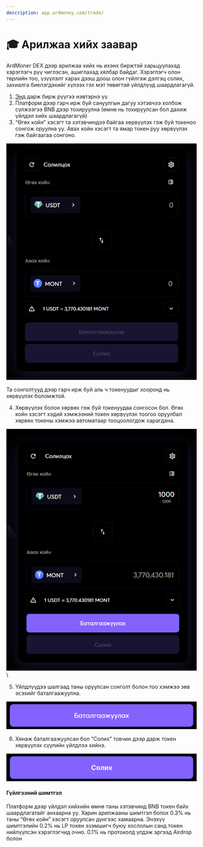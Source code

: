 ```yaml
---
description: app.ardmoney.com/trade/
---
```


# 🎓 Арилжаа хийх заавар

ArdMoner DEX дээр арилжаа хийх нь ихэнх биржтэй харьцуулахад хэрэглэгч рүү чиглэсэн, ашиглахад хялбар байдаг. Хэрэглэгч олон төрлийн тоо, үзүүлэлт харах дээш доош олон гүйлгэж дэлгэц солих, захиалга биелэгдэхийг хүлээх гэх мэт төвөгтэй үйлдлүүд шаардлагагүй.&#x20;

1. [Энд](http://app.ardmoney.com) дарж бирж рүүгээ нэвтэрнэ үү.&#x20;
2. Платформ дээр гарч ирж буй сануулгын дагуу хэтэвчээ холбож сүлжээгээ BNB дээр тохируулна (өмнө нь тохируулсан бол дахиж үйлдэл хийх шаардлагагүй)&#x20;
3. “Өгөх койн” хэсэгт та хэтэвчиндээ байгаа хөрвүүлэх гэж буй токеноо сонгож оруулна уу. Авах койн хэсэгт та ямар токен руу хөрвүүлэх гэж байгаагаа сонгоно.&#x20;

&#x20;![](<../../.gitbook/assets/image (21).png>)

Та сонголтууд дээр гарч ирж буй аль ч токенуудыг хооронд нь хөрвүүлэх боломжтой.

4. Хөрвүүлэх болон хөрвөх гэж буй токенуудаа сонгосон бол. Өгөх койн хэсэгт хэдий хэмжээний токен хөрвүүлэх тоогоо оруулбал хөрвөх токены хэмжээ автоматаар тооцоологдож харагдана.&#x20;

![](<../../.gitbook/assets/image (8).png>)\




5. Үйлдлүүдээ шалгаад таны оруулсан сонголт болон тоо хэмжээ зөв эсэхийг баталгаажуулна.&#x20;

![](<../../.gitbook/assets/image (1).png>)

6. Хянаж баталгаажуулсан бол “Солих” товчин дээр дарж токен хөрвүүлэх сүүлийн үйлдлээ хийнэ.&#x20;

![](<../../.gitbook/assets/image (18).png>)

#### Гүйлгээний шимтгэл

Платформ дээр үйлдэл хийхийн өмнө таны хэтэвчинд BNB токен байх шаардлагатайг анхаарна уу. Харин арилжааны шимтгэл болох 0.3% нь таны “Өгөх койн” хэсэгт оруулсан дүнгээс хамаарна. Энэхүү шимтгэлийн 0.2% нь LP токен эзэмшигч буюу хослолын санд токен нийлүүлсэн хэрэглэгчид очно. 0.1% нь протоколд үлдэж эргээд Airdrop болон
